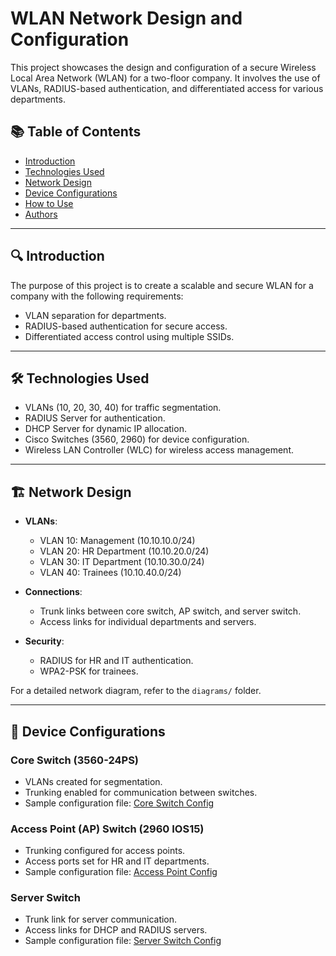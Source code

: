# WLAN Network Design and Configuration

This project showcases the design and configuration of a secure Wireless Local Area Network (WLAN) for a two-floor company. It involves the use of VLANs, RADIUS-based authentication, and differentiated access for various departments.

## 📚 Table of Contents
- [Introduction](#introduction)
- [Technologies Used](#technologies-used)
- [Network Design](#network-design)
- [Device Configurations](#device-configurations)
- [How to Use](#how-to-use)
- [Authors](#authors)

---

## 🔍 Introduction
The purpose of this project is to create a scalable and secure WLAN for a company with the following requirements:
- VLAN separation for departments.
- RADIUS-based authentication for secure access.
- Differentiated access control using multiple SSIDs.

---

## 🛠️ Technologies Used
- VLANs (10, 20, 30, 40) for traffic segmentation.
- RADIUS Server for authentication.
- DHCP Server for dynamic IP allocation.
- Cisco Switches (3560, 2960) for device configuration.
- Wireless LAN Controller (WLC) for wireless access management.

---

## 🏗️ Network Design
- **VLANs**:
  - VLAN 10: Management (10.10.10.0/24)
  - VLAN 20: HR Department (10.10.20.0/24)
  - VLAN 30: IT Department (10.10.30.0/24)
  - VLAN 40: Trainees (10.10.40.0/24)

- **Connections**:
  - Trunk links between core switch, AP switch, and server switch.
  - Access links for individual departments and servers.

- **Security**:
  - RADIUS for HR and IT authentication.
  - WPA2-PSK for trainees.

For a detailed network diagram, refer to the `diagrams/` folder.

---

## 📑 Device Configurations
### Core Switch (3560-24PS)
- VLANs created for segmentation.
- Trunking enabled for communication between switches.
- Sample configuration file: [Core Switch Config](configurations/core_switch_config.txt)

### Access Point (AP) Switch (2960 IOS15)
- Trunking configured for access points.
- Access ports set for HR and IT departments.
- Sample configuration file: [Access Point Config](configurations/access_point_config.txt)

### Server Switch
- Trunk link for server communication.
- Access links for DHCP and RADIUS servers.
- Sample configuration file: [Server Switch Config](configurations/server_switch_config.txt)
